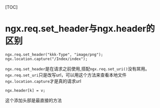[TOC]
# ngx.req.set_header与ngx.header的区别
```
ngx.req.set_header("kkk-Type", "image/png");
ngx.location.capture("/Index/index");
```
`ngx.req.set_header`是在请求之前使用,搭配`ngx.req.set_uri()`没有屌用。
`ngx.req.set_uri`只是改写url，可以用这个方法来查看本地文件
`ngx.location.capture`才是真的请求url
```
ngx.header[k] = v;
```
这个添加头部是最直接的方法